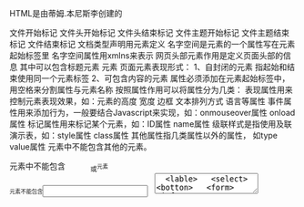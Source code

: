 HTML是由蒂姆.本尼斯李创建的
<html> 文件开始标记
<head>文件头开始标记
</head>文件头结束标记
<body>文件主题开始标记
</body>文件主题结束标记
</html>文件结束标记
文档类型声明用<!DOCTYPE>元素定义
名字空间是<html>元素的一个属性写在元素起始标签里
名字空间属性用xmlns来表示
网页头部元素<head>作用是定义页面头部的信息
其中可以包含标题元素 <meta>元素
页面元素表现形式：
1、自封闭的元素
指起始和结束使用同一个元素标签
2、可包含内容的元素
属性必须添加在元素起始标签中，用空格来分割属性与元素名称
按照属性作用可以将属性分为几类：
表现属性用来控制元素表现效果，如：元素的高度 宽度 边框 文本排列方式 语言等属性
事件属性用来添加行为，一般要结合Javascript来实现，如：onmouseover属性 onload属性
标记属性用来标记某个元素，如：ID属性 name属性
级联样式是指使用及联演示表，如：style属性 class属性
其他属性指几类属性以外的属性， 如type value属性
<a>元素中不能包含其他的<a>元素。
<pre>元素中不能包含<object> <big> <img> <small> <sub> 或<sup>元素
<botton>元素不能包含<input>  <textarea>  <lable>   <select>  <botton>   <form>    <inframe>   <fieldest>或<isindes>元素
<lable>元素中不能包含其他的<lable元素
<form>元素中不能包含其他的<form>元素